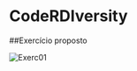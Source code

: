 # CodeRDIversity

##Exercício proposto

![Exerc01](https://github.com/user-attachments/assets/0a63eb97-7f08-4360-81fd-36dd7f8ca53f)

